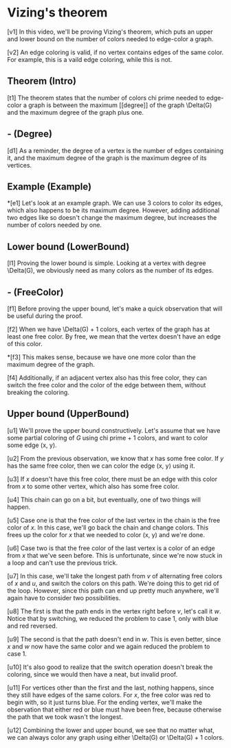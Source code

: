 # Vizing's theorem
[v1] In this video, we'll be proving Vizing's theorem, which puts an upper and lower bound on the number of colors needed to edge-color a graph.

[v2] An edge coloring is valid, if no vertex contains edges of the same color. For example, this is a vaild edge coloring, while this is not.

## Theorem (Intro)
[t1] The theorem states that the number of colors chi prime needed to edge-color a graph is between the maximum [[degree]] of the graph \Delta(G) and the maximum degree of the graph plus one.

## - (Degree)
[d1] As a reminder, the degree of a vertex is the number of edges containing it, and the maximum degree of the graph is the maximum degree of its vertices.

## Example (Example)
*[e1] Let's look at an example graph. We can use 3 colors to color its edges, which also happens to be its maximum degree. However, adding additional two edges like so doesn't change the maximum degree, but increases the number of colors needed by one.

## Lower bound (LowerBound)
[l1] Proving the lower bound is simple. Looking at a vertex with degree \Delta(G), we obviously need as many colors as the number of its edges.

## - (FreeColor)
[f1] Before proving the upper bound, let's make a quick observation that will be useful during the proof.

[f2] When we have \Delta(G) + 1 colors, each vertex of the graph has at least one free color. By free, we mean that the vertex doesn't have an edge of this color.

*[f3] This makes sense, because we have one more color than the maximum degree of the graph.

[f4] Additionally, if an adjacent vertex also has this free color, they can switch the free color and the color of the edge between them, without breaking the coloring.

## Upper bound (UpperBound)
[u1] We'll prove the upper bound constructively. Let's assume that we have some partial coloring of $G$ using chi prime + 1 colors, and want to color some edge (x, y).

[u2] From the previous observation, we know that $x$ has some free color. If $y$ has the same free color, then we can color the edge (x, y) using it.

[u3] If $x$ doesn't have this free color, there must be an edge with this color from $x$ to some other vertex, which also has some free color.

[u4] This chain can go on a bit, but eventually, one of two things will happen.

[u5] Case one is that the free color of the last vertex in the chain is the free color of $x$. In this case, we'll go back the chain and change colors. This frees up the color for $x$ that we needed to color (x, y) and we're done.

[u6] Case two is that the free color of the last vertex is a color of an edge from $x$ that we've seen before. This is unfortunate, since we're now stuck in a loop and can't use the previous trick.

[u7] In this case, we'll take the longest path from $v$ of alternating free colors of $x$ and $u$, and switch the colors on this path. We're doing this to get rid of the loop. However, since this path can end up pretty much anywhere, we'll again have to consider two possibilities.

[u8] The first is that the path ends in the vertex right before $v$, let's call it $w$. Notice that by switching, we reduced the problem to case 1, only with blue and red reversed.

[u9] The second is that the path doesn't end in $w$. This is even better, since $x$ and $w$ now have the same color and we again reduced the problem to case 1.

[u10] It's also good to realize that the switch operation doesn't break the coloring, since we would then have a neat, but invalid proof.

[u11] For vertices other than the first and the last, nothing happens, since they still have edges of the same colors. For $x$, the free color was red to begin with, so it just turns blue. For the ending vertex, we'll make the observation that either red or blue must have been free, because otherwise the path that we took wasn't the longest.

[u12] Combining the lower and upper bound, we see that no matter what, we can always color any graph using either \Delta(G) or \Delta(G) + 1 colors.
